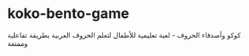 # koko-bento-game
كوكو وأصدقاء الحروف - لعبة تعليمية للأطفال لتعلم الحروف العربية بطريقة تفاعلية وممتعة
